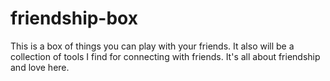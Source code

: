 # friendship-box
This is a box of things you can play with your friends. It also will be a collection of tools I find for connecting with friends. It's all about friendship and love here. 
